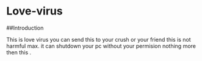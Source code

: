 # Love-virus

##Introduction


This is love virus you can send this to your crush or your friend this is not harmful max. it can shutdown your pc without your permision nothing more then this .
